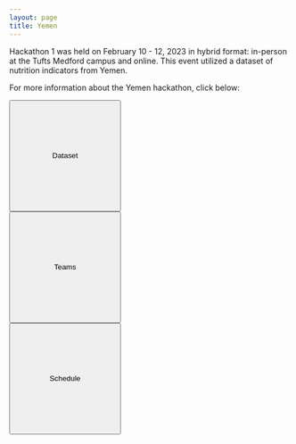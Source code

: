 ```yaml
---
layout: page
title: Yemen
---
```


Hackathon 1 was held on February 10 - 12, 2023 in hybrid format: in-person at the Tufts Medford campus and online. This event utilized a dataset of nutrition indicators from Yemen. 

For more information about the Yemen hackathon, click below:

<button style="height:200px;width:200px" onclick="location.href='http://tuftsfaminehackathon.github.io/yemen2023/dataset'" type="button">Dataset</button>
<br>
<button style="height:200px;width:200px" onclick="location.href='https://docs.google.com/spreadsheets/d/114NRhp4bCfV8YCBRsPd1SzIHijNu-_daIfLqja9U5G0/edit'" type="button">Teams</button>
<br>
<button style="height:200px;width:200px" onclick="location.href='http://tuftsfaminehackathon.github.io/yemen2023/schedule'" type="button">Schedule</button>
<br>
